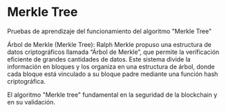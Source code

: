 # Merkle Tree
Pruebas de aprendizaje del funcionamiento del algoritmo "Merkle Tree" 

Árbol de Merkle (Merkle Tree): Ralph Merkle propuso una estructura de datos criptográficos llamada “Árbol de Merkle”, que permite la verificación eficiente de grandes cantidades de datos. Este sistema divide la información en bloques y los organiza en una estructura de árbol, donde cada bloque está vinculado a su bloque padre mediante una función hash criptográfica.

El algoritmo "Merkle tree" fundamental en la seguridad de la  blockchain y en su validación.
